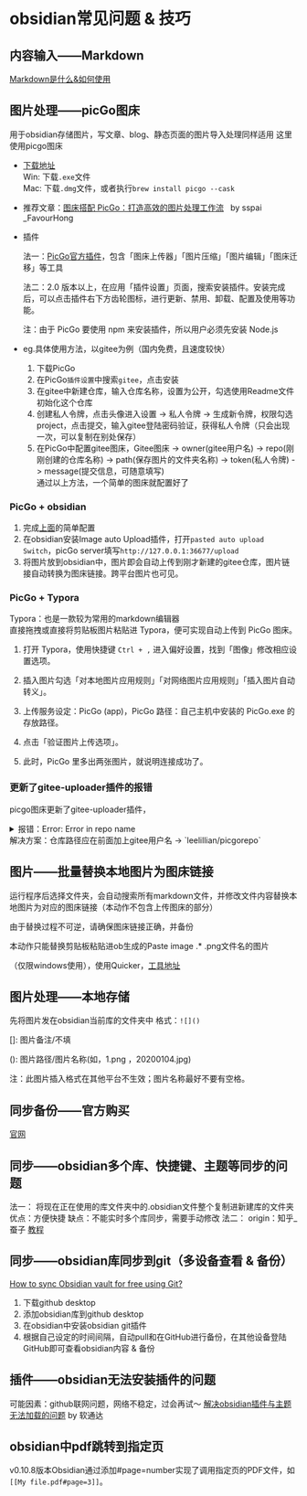 <!--
 * @Description: 
 * @Author: Lillian
 * @Date: 2022-01-24 23:59:42
 * @LastEditTime: 2022-03-03 23:23:30
 * Copyright (c) 2022 by Lillian, All Rights Reserved. 
-->
# obsidian常见问题 & 技巧
## 内容输入——Markdown
[Markdown是什么&如何使用](./markdown.md)

## 图片处理——picGo图床
用于obsidian存储图片，写文章、blog、静态页面的图片导入处理同样适用
这里使用picgo图床<br>
- [下载地址](https://github.com/Molunerfinn/PicGo/releases) <br>
Win: 下载`.exe`文件<br>
Mac: 下载`.dmg`文件，或者执行`brew install picgo --cask`<br>

- 推荐文章：[图床搭配 PicGo：打造高效的图片处理工作流](https://sspai.com/post/65716) &nbsp; by sspai _FavourHong

- 插件

    法一：[PicGo官方插件](https://github.com/PicGo/Awesome-PicGo)，包含「图床上传器」「图片压缩」「图片编辑」「图床迁移」等工具<br>

    法二：2.0 版本以上，在应用「插件设置」页面，搜索安装插件。安装完成后，可以点击插件右下方齿轮图标，进行更新、禁用、卸载、配置及使用等功能。<br>

    注：由于 PicGo 要使用 npm 来安装插件，所以用户必须先安装 Node.js

- eg.具体使用方法，以gitee为例（国内免费，且速度较快）
    1. 下载PicGo
    2. 在PicGo`插件设置`中搜索`gitee`，点击安装
    3. 在gitee中新建仓库，输入仓库名称，设置为公开，勾选使用Readme文件初始化这个仓库
    4. 创建私人令牌，点击头像进入设置 -> 私人令牌 -> 生成新令牌，权限勾选project，点击提交，输入gitee登陆密码验证，获得私人令牌（只会出现一次，可以复制在别处保存）
    5. 在PicGo中配置gitee图床，Gitee图床 -> owner(gitee用户名) -> repo(刚刚创建的仓库名称) -> path(保存图片的文件夹名称) -> token(私人令牌) -> message(提交信息，可随意填写)<br>
  通过以上方法，一个简单的图床就配置好了
   
### PicGo + obsidian
1. 完成[上面](#图片处理——picGo图床)的简单配置
2. 在obsidian安装Image auto Upload插件，打开`pasted auto upload Switch`，picGo server填写`http://127.0.0.1:36677/upload`
3. 将图片放到obsidian中，图片即会自动上传到刚才新建的gitee仓库，图片链接自动转换为图床链接。跨平台图片也可见。

### PicGo + Typora
Typora：也是一款较为常用的markdown编辑器<br>
直接拖拽或直接将剪贴板图片粘贴进 Typora，便可实现自动上传到 PicGo 图床。<br>
1. 打开 Typora，使用快捷键 `Ctrl + ,` 进入偏好设置，找到「图像」修改相应设置选项。

2. 插入图片勾选「对本地图片应用规则」「对网络图片应用规则」「插入图片自动转义」。
3. 上传服务设定：PicGo (app)，PicGo 路径：自己主机中安装的 PicGo.exe 的存放路径。
4. 点击「验证图片上传选项」。
5. 此时，PicGo 里多出两张图片，就说明连接成功了。

### 更新了gitee-uploader插件的报错
picgo图床更新了gitee-uploader插件，
<details> 
	<summary>报错：Error: Error in repo name  </summary> 
	<pre><code> 
	Error: Error in repo name  
	at new Octo (/Users/hechunxia/Library/Application Support/picgo/node_modules/picgo-plugin-gitee-uploader/dist/lib/octokit.js:40:19)  
	at Object.getIns (/Users/hechunxia/Library/Application Support/picgo/node_modules/picgo-plugin-gitee-uploader/dist/lib/octokit.js:230:11)  
	at initOcto (/Users/hechunxia/Library/Application Support/picgo/node_modules/picgo-plugin-gitee-uploader/dist/index.js:11:27)  
	at Object.handle (/Users/hechunxia/Library/Application Support/picgo/node_modules/picgo-plugin-gitee-uploader/dist/index.js:110:21)  
	at Lifecycle.doUpload (/Applications/PicGo.app/Contents/Resources/app.asar/node_modules/picgo/dist/src/core/Lifecycle.js:80:77)  
	at Lifecycle.start (/Applications/PicGo.app/Contents/Resources/app.asar/node_modules/picgo/dist/src/core/Lifecycle.js:26:24)  
	at async PicGo.upload (/Applications/PicGo.app/Contents/Resources/app.asar/node_modules/picgo/dist/src/core/PicGo.js:205:32)  
	at async Object.upload (/Applications/PicGo.app/Contents/Resources/app.asar/background.js:36:29196)  
	at async Pt (/Applications/PicGo.app/Contents/Resources/app.asar/background.js:36:31625)  
	at async /Applications/PicGo.app/Contents/Resources/app.asar/background.js:36:32625
	</code></pre> 
</details>
解决方案：仓库路径应在前面加上gitee用户名 -> `leelillian/picgorepo`


## 图片——批量替换本地图片为图床链接
运行程序后选择文件夹，会自动搜索所有markdown文件，并修改文件内容替换本地图片为对应的图床链接（本动作不包含上传图床的部分）

由于替换过程不可逆，请确保图床链接正确，并备份

本动作只能替换剪贴板粘贴进ob生成的Paste image .* .png文件名的图片

（仅限windows使用），使用Quicker，[工具地址](https://getquicker.net/Sharedaction?code=ee6f083e-6399-4bb4-69e5-08d992b19cae)


## 图片处理——本地存储
先将图片发在obsidian当前库的文件夹中
格式：`![]()`

[]: 图片备注/不填

(): 图片路径/图片名称(如，1.png ，20200104.jpg)

注：此图片插入格式在其他平台不生效；图片名称最好不要有空格。

## 同步备份——官方购买
[官网](https://obsidian.md/sync)

## 同步——obsidian多个库、快捷键、主题等同步的问题
法一：
将现在正在使用的库文件夹中的.obsidian文件整个复制进新建库的文件夹
优点：方便快捷
缺点：不能实时多个库同步，需要手动修改
法二：
origin：知乎_蚕子
[教程](https://zhuanlan.zhihu.com/p/361003138)


## 同步——obsidian库同步到git（多设备查看 & 备份）
[How to sync Obsidian vault for free using Git?](https://desktopofsamuel.com/how-to-sync-obsidian-vault-for-free-using-git/)
1. 下载github desktop
2. 添加obsidian库到github desktop
3. 在obsidian中安装obsidian git插件
4. 根据自己设定的时间间隔，自动pull和在GitHub进行备份，在其他设备登陆GitHub即可查看obsidian内容 & 备份

## 插件——obsidian无法安装插件的问题
可能因素：github联网问题，网络不稳定，过会再试～
[解决obsidian插件与主题无法加载的问题](https://publish.obsidian.md/chinesehelp/01+2021%E6%96%B0%E6%95%99%E7%A8%8B/%E8%A7%A3%E5%86%B3obsidian%E6%8F%92%E4%BB%B6%E4%B8%8E%E4%B8%BB%E9%A2%98%E6%97%A0%E6%B3%95%E5%8A%A0%E8%BD%BD%E7%9A%84%E9%97%AE%E9%A2%98+by+%E8%BD%AF%E9%80%9A%E8%BE%BE)  by 软通达


## obsidian中pdf跳转到指定页
v0.10.8版本Obsidian通过添加#page=number实现了调用指定页的PDF文件，如`[[My file.pdf#page=3]]`。

